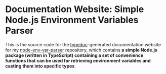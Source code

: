 # Documentation Website: Simple Node.js Environment Variables Parser

This is the source code for the [typedoc](https://github.com/TypeStrong/typedoc)-generated documentation website for my [node-env-var-parser](https://github.com/BB-301/node-env-var-parser) repository, which contains **a simple Node.js package (written in TypeScript) containing a set of convenience functions that can be used for retrieving environment variables and casting them into specific types**.
